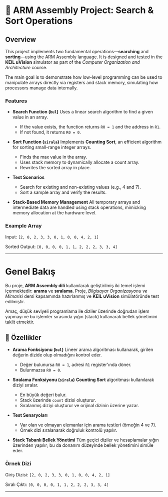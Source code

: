 # 🔧 ARM Assembly Project: Search & Sort Operations

##  Overview 

This project implements two fundamental operations—**searching** and **sorting**—using the ARM Assembly language. It is designed and tested in the **KEIL uVision** simulator as part of the *Computer Organization and Architecture* course.

The main goal is to demonstrate how low-level programming can be used to manipulate arrays directly via registers and stack memory, simulating how processors manage data internally.

###  Features

* **Search Function (`bul`)**
  Uses a linear search algorithm to find a given value in an array.

  * If the value exists, the function returns `R0 = 1` and the address in `R1`.
  * If not found, it returns `R0 = 0`.

* **Sort Function (`sirala`)**
  Implements **Counting Sort**, an efficient algorithm for sorting small-range integer arrays.

  * Finds the max value in the array.
  * Uses stack memory to dynamically allocate a count array.
  * Rewrites the sorted array in place.

* **Test Scenarios**

  * Search for existing and non-existing values (e.g., 4 and 7).
  * Sort a sample array and verify the results.

* **Stack-Based Memory Management**
  All temporary arrays and intermediate data are handled using stack operations, mimicking memory allocation at the hardware level.

###  Example Array

Input:
`[2, 0, 2, 3, 3, 0, 1, 0, 0, 4, 2, 1]`

Sorted Output:
`[0, 0, 0, 0, 1, 1, 2, 2, 2, 3, 3, 4]`

---

#  Genel Bakış 

Bu proje, **ARM Assembly dili** kullanılarak geliştirilmiş iki temel işlemi içermektedir: **arama** ve **sıralama**. Proje, *Bilgisayar Organizasyonu ve Mimarisi* dersi kapsamında hazırlanmış ve **KEIL uVision** simülatöründe test edilmiştir.

Amaç, düşük seviyeli programlama ile diziler üzerinde doğrudan işlem yapmayı ve bu işlemler sırasında yığın (stack) kullanarak bellek yönetimini taklit etmektir.

## 🧠 Özellikler

* **Arama Fonksiyonu (`bul`)**
  Lineer arama algoritması kullanarak, girilen değerin dizide olup olmadığını kontrol eder.

  * Değer bulunursa `R0 = 1`, adresi `R1` register'ında döner.
  * Bulunmazsa `R0 = 0`.

* **Sıralama Fonksiyonu (`sirala`)**
  **Counting Sort** algoritması kullanılarak diziyi sıralar.

  * En büyük değeri bulur.
  * Stack üzerinde `count` dizisi oluşturur.
  * Sıralanmış diziyi oluşturur ve orijinal dizinin üzerine yazar.

* **Test Senaryoları**

  * Var olan ve olmayan elemanlar için arama testleri (örneğin 4 ve 7).
  * Örnek dizi sıralanarak doğruluk kontrolü yapılır.

* **Stack Tabanlı Bellek Yönetimi**
  Tüm geçici diziler ve hesaplamalar yığın üzerinden yapılır; bu da donanım düzeyinde bellek yönetimini simüle eder.

###  Örnek Dizi

Giriş Dizisi:
`[2, 0, 2, 3, 3, 0, 1, 0, 0, 4, 2, 1]`

Sıralı Çıktı:
`[0, 0, 0, 0, 1, 1, 2, 2, 2, 3, 3, 4]`

---
